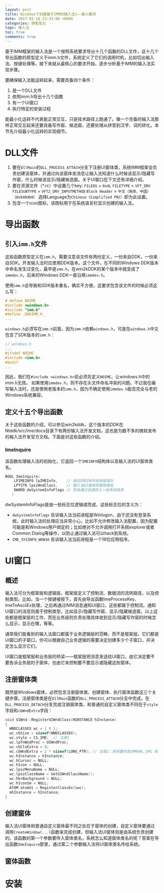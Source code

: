 ```yaml
---
layout: post
title: Windows下创建基于IMM的输入法1——最小要求
date: 2017-02-18 23:33:00 +0800
categories: 随笔笔记
tags: 输入法
toc: true
comments: true
---
```

基于IMM框架的输入法是一个按照系统要求导出十几个函数的DLL文件，这十几个导出函数的原型定义于imm.h文件，系统定义了它们的调用时机，比如切出输入法、按键处理等。接下来就从最核心的要求开始，逐步分析基于IMM的输入法实现步骤。
<!-- more -->
要确保输入法能运转起来，需要具备四个条件：
1. 是一个DLL文件
2. 依照imm.h导出十几个函数
3. 有一个UI窗口
4. 执行特定的安装过程

能最小化运转不代表能正常交互，只是技术路径上跑通了。像一个完备的输入法那样正常交互起来还要具备写作窗、候选窗，还要处理从拼音到汉字、词的转化。本节先介绍最小化运转的实现细节。

# DLL文件
1. 要在`DllMain`的`DLL_PROCESS_ATTACH`分支下注册UI窗体类，系统IMM框架会负责创建该窗体，并通过向该窗体发消息让输入法知道什么时候该显示/隐藏写作窗，什么时候该显示/隐藏候选窗。关于UI窗口在下文还有详细介绍。
2. 要在资源文件（*.rc）中设置几个key:
`FILEOS` = `0x4L`
`FILETYPE` = `VFT_DRV`
`FILESUBTYPE` = `VFT2_DRV_INPUTMETHOD`
`Block Header` = `中文（简体，中国）（0x0404b0）` 选择Language为`Chinese（Simplified PRC）`即为此设置。
3. 包含一个icon图标，该图标用于在系统语言栏显示创建的输入法。

# 导出函数
## 引入`imm.h`文件
这些函数原型定义在`imm.h`，需要注意该文件有两份定义，一份来自DDK，一份来自SDK。开发输入法时应使用DDK版本。这个文件，在不同的Windows DDK版本中命名发生过变化，最早是`imm.h`，在win2kDDK的某个版本中就变成了`immdev.h`，后来的Windows DDK一直沿用`immdev.h`。

使用`imm.h`会导致和SDK版本重名，确实不方便。这要求包含该文件的时候必须这么写：
``` c++
# define NOIME
#include <windows.h>
#include "imm.h"
#define _DDKIMM_H_
...
```
`windows.h`必须写在`imm.h`前面，因为`imm.h`依赖`windows.h`，可是在`windows.h`中又包含了SDK版本的`imm.h`：
``` c++
// windows.h
...
#ifndef NOIME
#include <imm.h>
#endif
...
```
因此，我们在`#include <windows.h>`前必须先定义`NOIME`，让windows.h中的imm.h无效。
如果使用`immdev.h`，则不存在头文件命名冲突的问题。不过我在编写输入法时，还是使用老版本的`imm.h`，因为不确定使用`immdev.h`能否完全与老的Windows系统兼容。
## 定义十五个导出函数
关于这些函数的介绍，可以参见win2kddk，这个版本的DDK在Ntddk/src/ime/docs目录下有两份输入法开发文档，这也是为数不多的微软发布的输入法开发官方文档。下面是对这些函数的介绍。
### ImeInquire
该函数处理输入法的初始化，它返回一个`IMEINFO`结构体以及输入法的UI窗体类名。
``` c++
BOOL ImeInquire(
    LPIMEINFO lpIMEInfo,    // 指向IMEINFO结构体指针
    LPTSTR lpszWndClass,    // 输入法UI窗体的窗体类名
    DWORD dwSystemInfoFlags // 系统通过该值传入一些系统信息
   )
```
dwSystemInfoFlags是由一些标志位逻辑或而成，这些标志位的含义为：
* `dwSystemInfoFlags` 告诉输入法当前进程是Winlogon，由于还没有登录系统，此时输入法的处理应当非常小心，比如不允许修改输入法配置，因为配置可能是和Windows用户绑定的；比如绝对不允许调用打开系统explorer或者Common Dialog等操作，以防止通过输入法可以hack到系统。
* `IME_SYSINFO_WOW16` 告诉输入法当前进程是一个16位应用程序。

# UI窗口
## 概述
输入法可分为框架层和逻辑层，框架层定义了控制流、数据流的流转路径，以及控制类型。比如，当一个按键被按下，首先由导出函数ImeProcessKey、ImeToAsciiEx处理，之后再通过IMM消息通知UI窗口，这些都属于控制流。通知UI窗口的消息则属于控制类型，比如显示/隐藏写作窗、显示/隐藏候选窗。以上这些都是框架层的工作，而在业务层则负责处理具体收到显示/隐藏写作窗的时候怎么显示，显示在哪，等等。

通常我们能看到的输入法窗口都属于业务逻辑层的范畴，而不是框架层。它们都是UI窗口的子窗口，你可以根据自己业务逻辑的需要决定创建多少个子窗口，并决定怎么显示它们。

UI窗口是框架层和业务层的桥梁——框架层把消息发送给UI窗口，由它决定要不要告诉业务层的子窗体，也由它来控制要不要显示或隐藏这些窗体。

## 注册窗体类
既然是Windows窗体，必然包含注册窗体类、创建窗体、执行窗体函数这三个关键步骤。注册窗体类是在`DllMain`函数的`DLL_PROCESS_ATTACH`分支中完成，在`DLL_PROCESS_DETACH`分支完成注销窗体类。和普通的自定义窗体类不同在于`style`字段和`cbWndExtra`字段：
``` c++
void UIWnd::RegisterUIWndClass(HINSTANCE hInstance)
{
  WNDCLASSEX wc = { 0 };
  wc.cbSize = sizeof(WNDCLASSEX);
  wc.style = CS_IME;  // 注意1
  wc.lpfnWndProc = UIWndProc;
  wc.cbClsExtra = 0;
  wc.cbWndExtra = 2 * sizeof(LONG_PTR); // 注意2：系统要存放IMMGWL_IMC 和 IMMGWL_PRIVATE
  wc.hInstance = hInstance;
  wc.hCursor = NULL;
  wc.hIcon = NULL;
  wc.lpszMenuName = NULL;
  wc.lpszClassName = GetUIWndClassName();
  wc.hbrBackground = NULL;
  wc.hIconSm = NULL;
  ATOM atomUi = RegisterClassEx(&wc);
  mhInstance = hInstance;
}
```
## 创建窗体
输入法UI窗体和普通自定义窗体最不同之处在于窗体的创建，自定义窗体要通过调用`CreateWindow(...)`函数来完成创建，但输入法UI窗体则是由系统负责创建的。该函数的第一个参数要传入窗体类名，系统怎么知道窗体类名的呢？答案在导出函数`ImeInquire`那里，通过第二个参数输入法将UI窗体类名传给系统。

## 窗体函数
# 安装